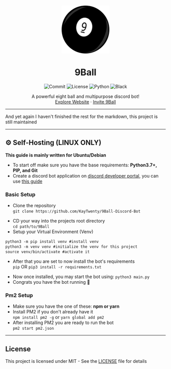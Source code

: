 <p align="center">
  <a href="https://sites.google.com/view/jesterbot">
    <img src="9ball.png" alt="Logo" width="150" height="150">
  </a>
  
  <h1 align="center">9Ball</h1>
  <p align="center">
  <img src="https://img.shields.io/github/last-commit/KayTwenty/9Ball-Discord-Bot?style=for-the-badge" alt="Commit"/>
  <img src="https://img.shields.io/github/license/KayTwenty/9Ball-Discord-Bot?style=for-the-badge" alt="License"/>
  <img src="https://img.shields.io/badge/python-3.7+-blue?style=for-the-badge" alt="Python"/>
  <img src="https://img.shields.io/badge/code%20style-black-black?style=for-the-badge" alt="Black" />
  </p>
  <p align="center">
    A powerful eight ball and multipurpose discord bot!
    <br />
    <a href="">Explore Website</a>
    ·
    <a href="">Invite 9Ball</a>
  </p>
</p>

___
And yet again I haven't finished the rest for the markdown, this project is still maintained
___

## ⚙ Self-Hosting (LINUX ONLY)
**This guide is mainly written for Ubuntu/Debian**
- To start off make sure you have the base requirements: **Python3.7+, PIP, and Git**
- Create a discord bot application on [discord developer portal](https://discord.com/developers/applications), you can use [this guide](https://discordpy.readthedocs.io/en/latest/discord.html)

### Basic Setup
* Clone the repository\
`git clone https://github.com/KayTwenty/9Ball-Discord-Bot`
- CD your way into the projects root directory\
`cd path/to/9Ball`
- Setup your Virtual Environment (Venv)

```shell
python3 -m pip install venv #install venv
python3 -m venv venv #initialize the venv for this project
source venv/bin/activate #activate it
```

* After that you are set to now install the bot's requirements\
`pip` OR `pip3 install -r requirements.txt`
- Now once installed, you may start the bot using: `python3 main.py`
- Congrats you have the bot running 🎉

### Pm2 Setup
- Make sure you have the one of these: **npm or yarn**
- Install PM2 if you don't already have it\
`npm install pm2 -g` or `yarn global add pm2`
- After installing PM2 you are ready to run the bot\
`pm2 start pm2.json`

___

## License
This project is licensed under MIT - See the [LICENSE](LICENSE) file for details
